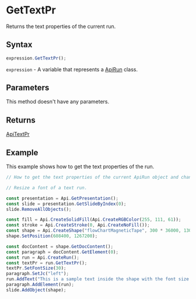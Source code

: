 # GetTextPr

Returns the text properties of the current run.

## Syntax

```javascript
expression.GetTextPr();
```

`expression` - A variable that represents a [ApiRun](../ApiRun.md) class.

## Parameters

This method doesn't have any parameters.

## Returns

[ApiTextPr](../../ApiTextPr/ApiTextPr.md)

## Example

This example shows how to get the text properties of the run.

```javascript editor-pptx
// How to get the text properties of the current ApiRun object and change its font size.

// Resize a font of a text run.

const presentation = Api.GetPresentation();
const slide = presentation.GetSlideByIndex(0);
slide.RemoveAllObjects();

const fill = Api.CreateSolidFill(Api.CreateRGBColor(255, 111, 61));
const stroke = Api.CreateStroke(0, Api.CreateNoFill());
const shape = Api.CreateShape("flowChartMagneticTape", 300 * 36000, 130 * 36000, fill, stroke);
shape.SetPosition(608400, 1267200);

const docContent = shape.GetDocContent();
const paragraph = docContent.GetElement(0);
const run = Api.CreateRun();
const textPr = run.GetTextPr();
textPr.SetFontSize(30);
paragraph.SetJc("left");
run.AddText("This is a sample text inside the shape with the font size set to 15 points using the text properties.");
paragraph.AddElement(run);
slide.AddObject(shape);

```
